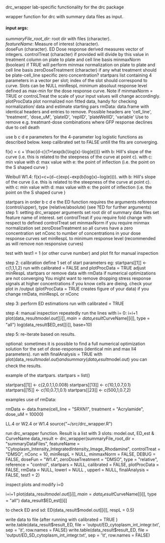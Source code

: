  drc_wrapper
lab-specific functionality for the drc package

 wrapper function for drc with summary data files as input.  

 #### input args:  
 *summaryFile_root_dir*: root dir with files (character).   
 *featureName*: Measure of interest (character).   
  doseFun (character). ED Dose response derived measures vector of integers.
 controlTreat (character) if provided will divide by this value in treatment column on plate to plate and cell line basis
 minmaxNorm (boolean) if TRUE will perform minmax normalization on plate to plate and cell line basis
 zeroDoseTreatment (character) if any what treatment should be plate-cell_line specific zero concentration?
 startpars list containing 4 parameters in a vector per slot; index of the slot should correspond to curve. Slots can be NULL
 minRespL minimum absoluut response level defined as max-min for the dose response curve. Note if minmaxNorm = TRUE or
 controLTreat the scale of your input values will change accordingly.
 plotProcData plot normalized non fitted data, handy for checking normalization/ data and estimate starting pars
 rmData: data.frame with identical headers and entries to remove. Possible headers are 'cell_line', 'treatment', 'dose_uM', 'plateID', 
 'replID', 'plateWellID', 'variable'
   Use to remove e.g. treatmant-dose combinations where GFP response declines due to cell death

 use b c d e parameters for the 4-parameter log logistic functions as described below.
 keep calibrated set to FALSE untill the fits are converging.

 f(x) = c + \frac{d-c}{1+\exp(b(\log(x)-\log(e)))}
 with b: Hill's slope of the curve (i.e. this is related to the steepness of the curve at point c).
 with c: min value
 with d: max value
 with e: the point of inflection (i.e. the point on the S shaped curve )



Weibull W1.4:
f(x)=c+(d−c)exp(−exp(b(log(x)−log(e)))).
with b: Hill's slope of the curve (i.e. this is related to the steepness of the curve at point c).
 with c: min value
 with d: max value
 with e: the point of inflection (i.e. the point on the S shaped curve )
 

startpars in order b c d e 
 the ED function requires the arguments reference (control/upper), type (relative/absolute) (see ?ED for further arguments)
 step 1: setting drc_wrapper arguments
 set root dir of summary data files
 set feature name of interest.
 set controlTreat if you require fold change with respect to defined controlTreat
 set minmaxNorm if you require minmax normalization
 set zeroDoseTreatment so all curves have a zero concentration
 set nConc to number of concentrations in your dose response curves 
 set minRespL to minimum response level (recommended as will remove non responsive curves)

 test with test1 = 1 (or other curve number) and plot fit for manual inspection

 step 2: calibration
 define 1 set of start parameters eg: startpars[[1]] <- c(1,1,1,2)
 run with calibrated = FALSE and plotProcData = TRUE
 adjust minRespL startpars or remove data with rmData if numerical optimizations are not converging
 You might want to remove dropping stress response signals at higher concentrations if you know cells are dieing. 
 check your plot in /output (plotProcData = TRUE creates figure of your data) if you change rmData, minRespL or nConc

 step 3: perform ED estimations 
 run with calibrated = TRUE

 step 4: manual inspection
 repeatedly run the lines with i= 0:
i=i+1
plot(data_result$model.out[[i]],  main = data_result$CurveName[[i]], type = "all")
log(data_result$ED_est[[i]], base=10)

 step 5: re-iterate based on results.

 optional: 
 sometimes it is possible to find a full numerical optimization solution for the set of dose-responses (identical min and max ll4 parameters).
 run with finalAnalysis = TRUE
 with plot(data_result$model.out) and summary(data_result$model.out) you can check the results.



 example of the startpars.
startpars = list()

startpars[[1]] <- c(2,0.1,1,0.008)
startpars[[13]] <- c(10,1,0.7,0.1)
startpars[[15]] <- c(10,0.7,1,0.1)
startpars[[23]] <- c(500,1,0.7,2)

 examples use of rmData:

rmData <- data.frame(cell_line = "SRXN1", treatment = "Acrylamide", dose_uM = 10000)

 LL.4 or W2.4 or W1.4
source("~/src/drc_wrapper.R")

 run drc_wrapper function. Result is a list with 3 slots: model.out, ED_est & CurveName
data_result <- drc_wrapper(summaryFile_root_dir = "summaryDataFiles", 
                           featureName = "Cytoplasm_Intensity_IntegratedIntensity_Image_Rhodamine", 
                           controlTreat = "DMSO", nConc = 10, minRespL = NULL, minmaxNorm = FALSE, DEBUG = FALSE, 
                            doseFun = "W1.4", zeroDoseTreatment = "DMSO", 
                           type = "relative", reference = "control",
                           startpars = NULL, calibrated = FALSE, plotProcData = FALSE,
                           rmData = NULL, lowerl = NULL , upperl = NULL,
                           finalAnalysis = FALSE, test1 = 2)

 inspect plots and modify
i=0

i=i+1
plot(data_result$model.out[[i]],  main = data_result$CurveName[[i]], type = "all")
data_result$ED_est[[i]]

 to check ED and sd:
ED(data_result$model.out[[i]], respL = 0.5)

 write data to file (after running with calibrated = TRUE )
write.table(data_result$result_ED, file = 'output/ED_cytoplasm_int_integr.txt', sep = '\t', row.names = FALSE)
write.table(data_result$result_ED, file = 'output/ED_SD_cytoplasm_int_integr.txt', sep = '\t', row.names = FALSE)
